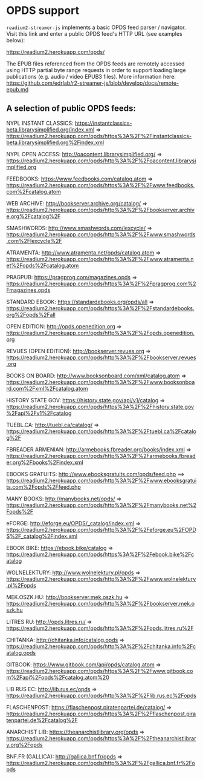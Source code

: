 
# OPDS support

`readium2-streamer-js` implements a basic OPDS feed parser / navigator. Visit this link and enter a public OPDS feed's HTTP URL (see examples below):

https://readium2.herokuapp.com/opds/


The EPUB files referenced from the OPDS feeds are remotely accessed using HTTP partial byte range requests in order to support loading large publications (e.g. audio / video EPUB3 files). More information here: https://github.com/edrlab/r2-streamer-js/blob/develop/docs/remote-epub.md

## A selection of public OPDS feeds:

NYPL INSTANT CLASSICS:
https://instantclassics-beta.librarysimplified.org/index.xml
=>
https://readium2.herokuapp.com/opds/https%3A%2F%2Finstantclassics-beta.librarysimplified.org%2Findex.xml

NYPL OPEN ACCESS:
http://oacontent.librarysimplified.org/
=>
https://readium2.herokuapp.com/opds/http%3A%2F%2Foacontent.librarysimplified.org

FEEDBOOKS:
https://www.feedbooks.com/catalog.atom
=>
https://readium2.herokuapp.com/opds/https%3A%2F%2Fwww.feedbooks.com%2Fcatalog.atom

WEB ARCHIVE:
http://bookserver.archive.org/catalog/
=>
https://readium2.herokuapp.com/opds/http%3A%2F%2Fbookserver.archive.org%2Fcatalog%2F

SMASHWORDS:
http://www.smashwords.com/lexcycle/
=>
https://readium2.herokuapp.com/opds/http%3A%2F%2Fwww.smashwords.com%2Flexcycle%2F

ATRAMENTA:
http://www.atramenta.net/opds/catalog.atom
=>
https://readium2.herokuapp.com/opds/http%3A%2F%2Fwww.atramenta.net%2Fopds%2Fcatalog.atom

PRAGPUB:
https://pragprog.com/magazines.opds
=>
https://readium2.herokuapp.com/opds/https%3A%2F%2Fpragprog.com%2Fmagazines.opds

STANDARD EBOOK:
https://standardebooks.org/opds/all
=>
https://readium2.herokuapp.com/opds/https%3A%2F%2Fstandardebooks.org%2Fopds%2Fall

OPEN EDITION:
http://opds.openedition.org
=>
https://readium2.herokuapp.com/opds/http%3A%2F%2Fopds.openedition.org

REVUES (OPEN EDITION):
http://bookserver.revues.org
=>
https://readium2.herokuapp.com/opds/http%3A%2F%2Fbookserver.revues.org

BOOKS ON BOARD:
http://www.booksonboard.com/xml/catalog.atom
=>
https://readium2.herokuapp.com/opds/http%3A%2F%2Fwww.booksonboard.com%2Fxml%2Fcatalog.atom

HISTORY STATE GOV:
https://history.state.gov/api/v1/catalog
=>
https://readium2.herokuapp.com/opds/https%3A%2F%2Fhistory.state.gov%2Fapi%2Fv1%2Fcatalog

TUEBL.CA:
http://tuebl.ca/catalog/
=>
https://readium2.herokuapp.com/opds/http%3A%2F%2Ftuebl.ca%2Fcatalog%2F

FBREADER ARMENIAN:
http://armebooks.fbreader.org/books/index.xml
=>
https://readium2.herokuapp.com/opds/http%3A%2F%2Farmebooks.fbreader.org%2Fbooks%2Findex.xml

EBOOKS GRATUITS:
http://www.ebooksgratuits.com/opds/feed.php
==>
https://readium2.herokuapp.com/opds/http%3A%2F%2Fwww.ebooksgratuits.com%2Fopds%2Ffeed.php

MANY BOOKS:
http://manybooks.net/opds/
=>
https://readium2.herokuapp.com/opds/http%3A%2F%2Fmanybooks.net%2Fopds%2F

eFORGE:
http://eforge.eu/OPDS/_catalog/index.xml
=>
https://readium2.herokuapp.com/opds/http%3A%2F%2Feforge.eu%2FOPDS%2F_catalog%2Findex.xml

EBOOK BIKE:
https://ebook.bike/catalog
=>
https://readium2.herokuapp.com/opds/https%3A%2F%2Febook.bike%2Fcatalog

WOLNELEKTURY:
http://www.wolnelektury.pl/opds
=>
https://readium2.herokuapp.com/opds/http%3A%2F%2Fwww.wolnelektury.pl%2Fopds

MEK.OSZK.HU:
http://bookserver.mek.oszk.hu
=>
https://readium2.herokuapp.com/opds/http%3A%2F%2Fbookserver.mek.oszk.hu

LITRES RU:
http://opds.litres.ru/
=>
https://readium2.herokuapp.com/opds/http%3A%2F%2Fopds.litres.ru%2F

CHITANKA:
http://chitanka.info/catalog.opds
=>
https://readium2.herokuapp.com/opds/http%3A%2F%2Fchitanka.info%2Fcatalog.opds

GITBOOK:
https://www.gitbook.com/api/opds/catalog.atom
=>
https://readium2.herokuapp.com/opds/https%3A%2F%2Fwww.gitbook.com%2Fapi%2Fopds%2Fcatalog.atom%20

LIB RUS EC:
http://lib.rus.ec/opds
=>
https://readium2.herokuapp.com/opds/http%3A%2F%2Flib.rus.ec%2Fopds

FLASCHENPOST:
https://flaschenpost.piratenpartei.de/catalog/
=>
https://readium2.herokuapp.com/opds/https%3A%2F%2Fflaschenpost.piratenpartei.de%2Fcatalog%2F

ANARCHIST LIB:
https://theanarchistlibrary.org/opds
=>
https://readium2.herokuapp.com/opds/https%3A%2F%2Ftheanarchistlibrary.org%2Fopds

BNF.FR (GALLICA):
http://gallica.bnf.fr/opds
=>
https://readium2.herokuapp.com/opds/http%3A%2F%2Fgallica.bnf.fr%2Fopds